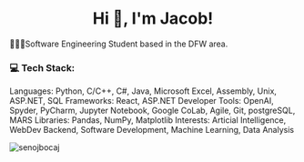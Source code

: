 <h1 align="center">Hi 👋, I'm Jacob!</h1>

👩🏻‍💻Software Engineering Student based in the DFW area.<br/>

<h3 align="left">💻 Tech Stack:</h3>
Languages: Python, C/C++, C#, Java, Microsoft Excel, Assembly, Unix, ASP.NET, SQL
Frameworks: React, ASP.NET
Developer Tools: OpenAI, Spyder, PyCharm, Jupyter Notebook, Google CoLab, Agile, Git, postgreSQL, MARS
Libraries: Pandas, NumPy, Matplotlib
Interests: Articial Intelligence, WebDev Backend, Software Development, Machine Learning, Data Analysis 


<p align="left"> <img src="https://komarev.com/ghpvc/?username=senojbocaj&label=Profile%20views&color=0e75b6&style=flat" alt="senojbocaj" /> </p>

